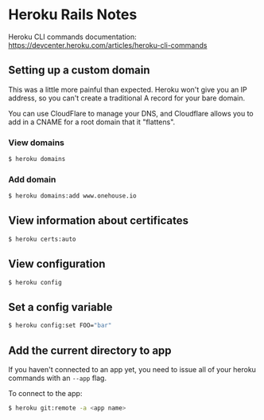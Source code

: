 # Heroku Rails Notes

Heroku CLI commands documentation: https://devcenter.heroku.com/articles/heroku-cli-commands

## Setting up a custom domain

This was a little more painful than expected.  Heroku won't give you an IP address, so you can't create a traditional A record for your bare domain.

You can use CloudFlare to manage your DNS, and Cloudflare allows you to add in a CNAME for a root domain that it "flattens".

### View domains

```bash
$ heroku domains
```

### Add domain

```bash
$ heroku domains:add www.onehouse.io
```

## View information about certificates

```bash
$ heroku certs:auto
```

## View configuration

```bash
$ heroku config
```

## Set a config variable

```bash
$ heroku config:set FOO="bar"
```

## Add the current directory to app

If you haven't connected to an app yet, you need to issue all of your heroku commands with an `--app` flag.

To connect to the app:

```bash
$ heroku git:remote -a <app name>
```
